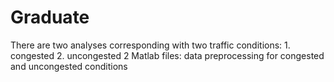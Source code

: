 # Graduate

There are two analyses corresponding with two traffic conditions: 1. congested 2. uncongested
2 Matlab files: data preprocessing for congested and uncongested conditions
